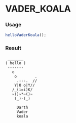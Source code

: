 
VADER_KOALA
===

### Usage

```js
helloVaderKoala();
```

### Result

```
 _______
( hello )
 -------
   o
    o        .
     .---.  //
    Y|O o|Y//
   /_(i=i)K/
   ~()~*~()~
    (_)-(_)

     Darth
     Vader
     koala
```
    
